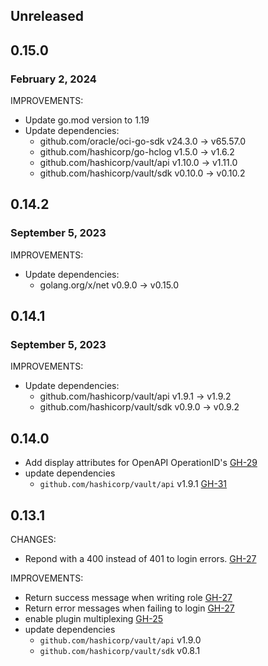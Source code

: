 ## Unreleased

## 0.15.0
### February 2, 2024

IMPROVEMENTS:
* Update go.mod version to 1.19
* Update dependencies:
  * github.com/oracle/oci-go-sdk v24.3.0 -> v65.57.0
  * github.com/hashicorp/go-hclog v1.5.0 -> v1.6.2
  * github.com/hashicorp/vault/api v1.10.0 -> v1.11.0
  * github.com/hashicorp/vault/sdk v0.10.0 -> v0.10.2

## 0.14.2
### September 5, 2023

IMPROVEMENTS:
* Update dependencies:
  * golang.org/x/net v0.9.0 -> v0.15.0

## 0.14.1
### September 5, 2023

IMPROVEMENTS:
* Update dependencies:
  * github.com/hashicorp/vault/api v1.9.1 -> v1.9.2
  * github.com/hashicorp/vault/sdk v0.9.0 -> v0.9.2

## 0.14.0

* Add display attributes for OpenAPI OperationID's [GH-29](https://github.com/hashicorp/vault-plugin-auth-oci/pull/29)
* update dependencies
  * `github.com/hashicorp/vault/api` v1.9.1 [GH-31](https://github.com/hashicorp/vault-plugin-auth-oci/pull/31)

## 0.13.1

CHANGES:
* Repond with a 400 instead of 401 to login errors. [GH-27](https://github.com/hashicorp/vault-plugin-auth-oci/pull/27)

IMPROVEMENTS:

* Return success message when writing role [GH-27](https://github.com/hashicorp/vault-plugin-auth-oci/pull/27)
* Return error messages when failing to login [GH-27](https://github.com/hashicorp/vault-plugin-auth-oci/pull/27)
* enable plugin multiplexing [GH-25](https://github.com/hashicorp/vault-plugin-auth-oci/pull/25)
* update dependencies
  * `github.com/hashicorp/vault/api` v1.9.0
  * `github.com/hashicorp/vault/sdk` v0.8.1
